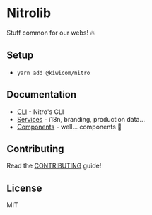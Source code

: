 # Nitrolib

Stuff common for our webs! :fire:

## Setup

* `yarn add @kiwicom/nitro`

## Documentation

* [CLI](./docs/cli.md) - Nitro's CLI
* [Services](./docs/services.md) - i18n, branding, production data...
* [Components](./docs/components.md) - well... components 🤷

## Contributing

Read the [CONTRIBUTING](./CONTRIBUTING.md) guide!

## License

MIT
